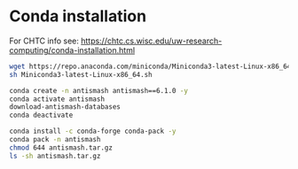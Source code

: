 
# Conda installation

For CHTC info see: <https://chtc.cs.wisc.edu/uw-research-computing/conda-installation.html>

```bash
wget https://repo.anaconda.com/miniconda/Miniconda3-latest-Linux-x86_64.sh
sh Miniconda3-latest-Linux-x86_64.sh
```

```bash
conda create -n antismash antismash==6.1.0 -y
conda activate antismash
download-antismash-databases
conda deactivate
```

```bash
conda install -c conda-forge conda-pack -y
conda pack -n antismash 
chmod 644 antismash.tar.gz
ls -sh antismash.tar.gz
```

